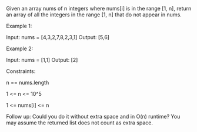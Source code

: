 Given an array nums of n integers where nums[i] is in the range [1, n], return an array of all the integers in the range [1, n] that do not appear in nums.

 

Example 1:

Input: nums = [4,3,2,7,8,2,3,1]
Output: [5,6]

Example 2:

Input: nums = [1,1]
Output: [2]
 

Constraints:

n == nums.length

1 <= n <= 10^5

1 <= nums[i] <= n
 

Follow up: Could you do it without extra space and in O(n) runtime? You may assume the returned list does not count as extra space.
